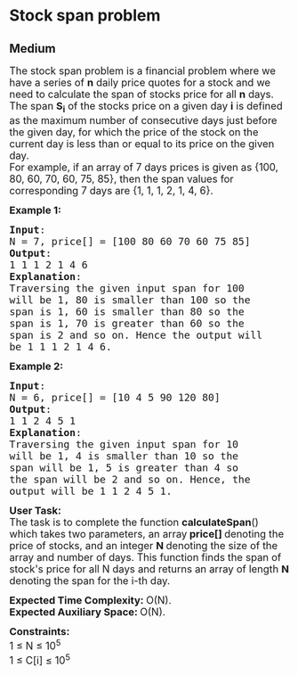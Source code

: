 # Stock span problem
## Medium 
<div class="problem-statement">
                <p></p><p><span style="font-size:18px"><nr-sentence class="nr-s0" id="nr-s0" page="0">The stock span problem is a financial problem where we have a series of </nr-sentence><strong><nr-sentence class="nr-s0" id="nr-s0" page="0">n</nr-sentence></strong><nr-sentence class="nr-s0" id="nr-s0" page="0"> daily price quotes for a stock and we need to calculate the span of stocks price for all </nr-sentence><strong><nr-sentence class="nr-s0" id="nr-s0" page="0">n</nr-sentence></strong><nr-sentence class="nr-s0" id="nr-s0" page="0"> days.</nr-sentence>&nbsp;<br><nr-sentence class="nr-s1" id="nr-s1" page="0">
The span </nr-sentence><strong><nr-sentence class="nr-s1" id="nr-s1" page="0">S</nr-sentence><sub><nr-sentence class="nr-s1" id="nr-s1" page="0">i</nr-sentence></sub></strong><nr-sentence class="nr-s1" id="nr-s1" page="0"> of the stocks price on a given day </nr-sentence><strong><nr-sentence class="nr-s1" id="nr-s1" page="0">i</nr-sentence></strong><nr-sentence class="nr-s1" id="nr-s1" page="0"> is defined as the maximum number of consecutive days just before the given day, for which the price of the stock on the current day is less than or equal to its price on the given day.</nr-sentence><br><nr-sentence class="nr-s2" id="nr-s2" page="0">
For example, if an array of 7 days prices is given as {100, 80, 60, 70, 60, 75, 85}, then the span values for corresponding 7 days are {1, 1, 1, 2, 1, 4, 6}.</nr-sentence></span></p>

<p><span style="font-size:18px"><strong><nr-sentence class="nr-s3" id="nr-s3" page="0">Example 1:</nr-sentence></strong></span></p>

<pre><span style="font-size:18px"><strong><nr-sentence class="nr-s4" id="nr-s4" page="0">Input</nr-sentence></strong><nr-sentence class="nr-s4" id="nr-s4" page="0">:</nr-sentence> <nr-sentence class="nr-selected-post nr-s5" id="nr-s5" page="0">
N = 7, price[] = [100 80 60 70 60 75</nr-sentence><nr-sentence class="nr-s6" id="nr-s6" page="0"> 85]
</nr-sentence><strong><nr-sentence class="nr-s6" id="nr-s6" page="0">Output</nr-sentence></strong><nr-sentence class="nr-s6" id="nr-s6" page="0">:
1 1 1 2 1 4 6
</nr-sentence><strong><nr-sentence class="nr-s6" id="nr-s6" page="0">Explanation</nr-sentence></strong><nr-sentence class="nr-s6" id="nr-s6" page="0">:
Traversing the given input span for&nbsp;100 
will be 1, 80 is smaller than 100 so the 
span is 1, 60 is smaller than 80 so the 
span is 1, 70 is greater than 60 so the 
span is 2 and so on.</nr-sentence><nr-sentence class="nr-s7" id="nr-s7" page="0"> Hence the output will 
be 1 1 1 2 1 4 6.</nr-sentence>
</span></pre>

<p><span style="font-size:18px"><strong><nr-sentence class="nr-s8" id="nr-s8" page="0">Example 2:</nr-sentence></strong></span></p>

<pre><span style="font-size:18px"><strong><nr-sentence class="nr-s9" id="nr-s9" page="0">Input</nr-sentence></strong><nr-sentence class="nr-s9" id="nr-s9" page="0">: 
N = 6, price[] = [10 4 5 90 120 80]
</nr-sentence><strong><nr-sentence class="nr-s9" id="nr-s9" page="0">Output</nr-sentence></strong><nr-sentence class="nr-s9" id="nr-s9" page="0">:
1 1 2 4 5 1
</nr-sentence><strong><nr-sentence class="nr-s9" id="nr-s9" page="0">Explanation</nr-sentence></strong><nr-sentence class="nr-s9" id="nr-s9" page="0">:
Traversing the given input span for 10 
will be 1, 4 is smaller than 10 so the 
span will be 1, 5 is greater than 4 so 
the span will be 2 and so on.</nr-sentence><nr-sentence class="nr-s10" id="nr-s10" page="0"> Hence, the 
output will be&nbsp;1 1 2 4 5 1.</nr-sentence></span></pre>

<p><span style="font-size:18px"><strong><nr-sentence class="nr-s11" id="nr-s11" page="0">User Task:</nr-sentence></strong><br><nr-sentence class="nr-s11" id="nr-s11" page="0">
The task is to complete the function&nbsp;</nr-sentence><strong><nr-sentence class="nr-s11" id="nr-s11" page="0">calculateSpan</nr-sentence></strong><nr-sentence class="nr-s11" id="nr-s11" page="0">() which takes two parameters, an array</nr-sentence><strong><nr-sentence class="nr-s11" id="nr-s11" page="0"> price[] </nr-sentence></strong><nr-sentence class="nr-s11" id="nr-s11" page="0">denoting the price of stocks, and an integer </nr-sentence><strong><nr-sentence class="nr-s11" id="nr-s11" page="0">N </nr-sentence></strong><nr-sentence class="nr-s11" id="nr-s11" page="0">denoting the size of the array and number of days.</nr-sentence><nr-sentence class="nr-s12" id="nr-s12" page="0"> This function finds the span of stock's price for all N&nbsp;days and returns an array of length </nr-sentence><strong><nr-sentence class="nr-s12" id="nr-s12" page="0">N</nr-sentence></strong><nr-sentence class="nr-s12" id="nr-s12" page="0"> denoting the span for the i-th day.</nr-sentence></span></p>

<p><span style="font-size:18px"><strong><nr-sentence class="nr-s13" id="nr-s13" page="0">Expected Time Complexity:&nbsp;</nr-sentence></strong><nr-sentence class="nr-s13" id="nr-s13" page="0">O(N).</nr-sentence><br>
<strong><nr-sentence class="nr-s14" id="nr-s14" page="0">Expected Auxiliary Space:&nbsp;</nr-sentence></strong><nr-sentence class="nr-s14" id="nr-s14" page="0">O(N).</nr-sentence></span></p>

<p><span style="font-size:18px"><strong><nr-sentence class="nr-s15" id="nr-s15" page="0">Constraints:</nr-sentence></strong><br><nr-sentence class="nr-s15" id="nr-s15" page="0">
1 ≤ N ≤ 10</nr-sentence><sup><nr-sentence class="nr-s15" id="nr-s15" page="0">5</nr-sentence></sup><br><nr-sentence class="nr-s15" id="nr-s15" page="0">
1 ≤ C[i] ≤ 10</nr-sentence><sup><nr-sentence class="nr-s15" id="nr-s15" page="0">5</nr-sentence></sup></span></p>

<p><span style="font-size:18px"><img alt="" src="https://contribute.geeksforgeeks.org/wp-content/uploads/Stock_span.png" class="img-responsive"></span></p>
 <p></p>
            </div>